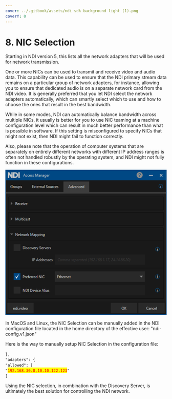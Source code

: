 ```yaml
---
cover: ../.gitbook/assets/ndi sdk background light (1).png
coverY: 0
---
```


# 8. NIC Selection

Starting in NDI version 5, this lists all the network adapters that will be used for network transmission.

One or more NICs can be used to transmit and receive video and audio data. This capability can be used to ensure that the NDI primary stream data remains on a particular group of network adapters, for instance, allowing you to ensure that dedicated audio is on a separate network card from the NDI video. It is generally preferred that you let NDI select the network adapters automatically, which can smartly select which to use and how to choose the ones that result in the best bandwidth.

While in some modes, NDI can automatically balance bandwidth across multiple NICs, it usually is better for you to use NIC teaming at a machine configuration level which can result in much better performance than what is possible in software. If this setting is misconfigured to specify NICs that might not exist, then NDI might fail to function correctly.

Also, please note that the operation of computer systems that are separately on entirely different networks with different IP address ranges is often not handled robustly by the operating system, and NDI might not fully function in these configurations.

![NIC Selection in configuration is part of NDI Access Manager (Windows).](../.gitbook/assets/10.png)

In MacOS and Linux, the NIC Selection can be manually added in the NDI configuration file located in the home directory of the effective user: "ndi-config.v1.json"

Here is the way to manually setup NIC Selection in the configuration file:

`},`\
&#x20;   `"adapters": {`\
&#x20;     `"allowed": [`\
&#x20;       `"`<mark style="color:red;">`192.168.30.8,10.10.122.123`</mark>`"`\
&#x20;     `]`

Using the NIC selection, in combination with the Discovery Server, is ultimately the best solution for controlling the NDI network.
